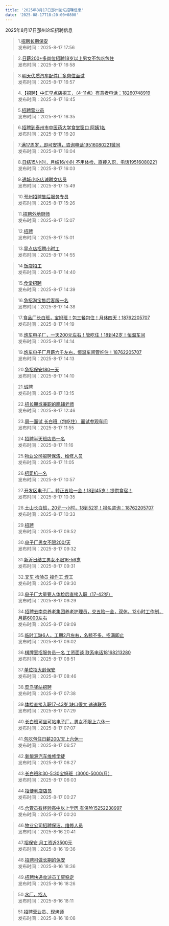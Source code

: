 ```yaml
---
title: '2025年8月17日邳州论坛招聘信息'
date: '2025-08-17T18:20:00+0800'
---
```

2025年8月17日邳州论坛招聘信息
<!--more-->
>1.[招聘长期保安](https://www.pzzc.net/forum.php?mod=viewthread&tid=10538603)<br>
>发布时间：2025-8-17 17:56

>2.[日薪200+多岗位招聘18岁以上男女不包吃包住](https://www.pzzc.net/forum.php?mod=viewthread&tid=10538593)<br>
>发布时间：2025-8-17 16:58

>3.[明天优质汽车配件厂多岗位面试](https://www.pzzc.net/forum.php?mod=viewthread&tid=10538592)<br>
>发布时间：2025-8-17 16:57

>4.[【招聘】中汇早点店招工，（4-11点）有意者电话：18260748919](https://www.pzzc.net/forum.php?mod=viewthread&tid=10538591)<br>
>发布时间：2025-8-17 16:45

>5.[招聘营业员](https://www.pzzc.net/forum.php?mod=viewthread&tid=10538590)<br>
>发布时间：2025-8-17 16:35

>6.[招聘到泰州市中医药大学食堂窗口
阿姨1名](https://www.pzzc.net/forum.php?mod=viewthread&tid=10538584)<br>
>发布时间：2025-8-17 16:20

>7.[满17周岁，即可安排，咨询电话19516080221微同](https://www.pzzc.net/forum.php?mod=viewthread&tid=10538583)<br>
>发布时间：2025-8-17 16:04

>8.[日结15/小时，月结16/小时
不用体检，直接入职，电话19516080221](https://www.pzzc.net/forum.php?mod=viewthread&tid=10538581)<br>
>发布时间：2025-8-17 16:03

>9.[通城小吃店诚聘女店员](https://www.pzzc.net/forum.php?mod=viewthread&tid=10538578)<br>
>发布时间：2025-8-17 15:49

>10.[邳州招聘售后服务专员](https://www.pzzc.net/forum.php?mod=viewthread&tid=10538574)<br>
>发布时间：2025-8-17 15:26

>11.[招聘外地厨师](https://www.pzzc.net/forum.php?mod=viewthread&tid=10538569)<br>
>发布时间：2025-8-17 15:07

>12.[招聘](https://www.pzzc.net/forum.php?mod=viewthread&tid=10538567)<br>
>发布时间：2025-8-17 15:01

>13.[早点店招聘小时工](https://www.pzzc.net/forum.php?mod=viewthread&tid=10538565)<br>
>发布时间：2025-8-17 14:55

>14.[饭店招工](https://www.pzzc.net/forum.php?mod=viewthread&tid=10538561)<br>
>发布时间：2025-8-17 14:40

>15.[食堂招聘](https://www.pzzc.net/forum.php?mod=viewthread&tid=10538559)<br>
>发布时间：2025-8-17 14:39

>16.[急招淘宝售后客服一名](https://www.pzzc.net/forum.php?mod=viewthread&tid=10538558)<br>
>发布时间：2025-8-17 14:38

>17.[食品厂长白班，宝妈班！包三餐包住！月休四天！18762205707](https://www.pzzc.net/forum.php?mod=viewthread&tid=10538555)<br>
>发布时间：2025-8-17 14:19

>18.[炮车电子厂，一天200元左右！管吃住！18到42岁！恒温车间](https://www.pzzc.net/forum.php?mod=viewthread&tid=10538554)<br>
>发布时间：2025-8-17 14:14

>19.[炮车电子厂月薪六千左右，恒温车间管吃住！18762205707](https://www.pzzc.net/forum.php?mod=viewthread&tid=10538553)<br>
>发布时间：2025-8-17 14:13

>20.[急招保安180一天](https://www.pzzc.net/forum.php?mod=viewthread&tid=10538552)<br>
>发布时间：2025-8-17 14:10

>21.[诚聘](https://www.pzzc.net/forum.php?mod=viewthread&tid=10538542)<br>
>发布时间：2025-8-17 13:15

>22.[招长期或兼职的晚辅老师](https://www.pzzc.net/forum.php?mod=viewthread&tid=10538537)<br>
>发布时间：2025-8-17 12:46

>23.[周一面试  长白班（包吃住）
面试参观车间](https://www.pzzc.net/forum.php?mod=viewthread&tid=10538526)<br>
>发布时间：2025-8-17 11:55

>24.[招聘半天班店员一名](https://www.pzzc.net/forum.php?mod=viewthread&tid=10538519)<br>
>发布时间：2025-8-17 11:16

>25.[物业公司招聘保洁、维修人员](https://www.pzzc.net/forum.php?mod=viewthread&tid=10538516)<br>
>发布时间：2025-8-17 11:05

>26.[招司机一名](https://www.pzzc.net/forum.php?mod=viewthread&tid=10538512)<br>
>发布时间：2025-8-17 10:57

>27.[开发区电子厂，转正五险一金！18到45岁！提供食宿！](https://www.pzzc.net/forum.php?mod=viewthread&tid=10538506)<br>
>发布时间：2025-8-17 10:35

>28.[土山长白班，20元一小时，18到52岁！报名咨询：18762205707](https://www.pzzc.net/forum.php?mod=viewthread&tid=10538504)<br>
>发布时间：2025-8-17 10:33

>29.[招聘](https://www.pzzc.net/forum.php?mod=viewthread&tid=10538495)<br>
>发布时间：2025-8-17 09:52

>30.[电子厂男女不限200/天](https://www.pzzc.net/forum.php?mod=viewthread&tid=10538488)<br>
>发布时间：2025-8-17 09:32

>31.[新沂日结工男女不限16-56岁](https://www.pzzc.net/forum.php?mod=viewthread&tid=10538487)<br>
>发布时间：2025-8-17 09:31

>32.[叉车 检验员 操作工 焊工](https://www.pzzc.net/forum.php?mod=viewthread&tid=10538484)<br>
>发布时间：2025-8-17 09:30

>33.[电子厂大量要人体检后直接入职（17-42岁）](https://www.pzzc.net/forum.php?mod=viewthread&tid=10538482)<br>
>发布时间：2025-8-17 09:29

>34.[招聘去南京养老集团养老护理员，交五险一金，双休，12小时工作制，月薪6000左右](https://www.pzzc.net/forum.php?mod=viewthread&tid=10538475)<br>
>发布时间：2025-8-17 09:09

>35.[临时工缺6人，工期2月左右，名额不多，招满即止](https://www.pzzc.net/forum.php?mod=viewthread&tid=10538473)<br>
>发布时间：2025-8-17 09:02

>36.[棋牌室招服务员一名
工资面谈
联系电话18168213280](https://www.pzzc.net/forum.php?mod=viewthread&tid=10538472)<br>
>发布时间：2025-8-17 08:51

>37.[单位招大龄保安](https://www.pzzc.net/forum.php?mod=viewthread&tid=10538471)<br>
>发布时间：2025-8-17 08:46

>38.[菜鸟驿站招聘](https://www.pzzc.net/forum.php?mod=viewthread&tid=10538459)<br>
>发布时间：2025-8-17 07:38

>39.[体检直接入职17-43岁 缺口很大 速速联系](https://www.pzzc.net/forum.php?mod=viewthread&tid=10538456)<br>
>发布时间：2025-8-17 07:29

>40.[长白班可坐可站电子厂，男女不限上六休一](https://www.pzzc.net/forum.php?mod=viewthread&tid=10538454)<br>
>发布时间：2025-8-17 07:07

>41.[包吃包住日薪200/天上六休一](https://www.pzzc.net/forum.php?mod=viewthread&tid=10538453)<br>
>发布时间：2025-8-17 06:57

>42.[新能源汽车维修学徒](https://www.pzzc.net/forum.php?mod=viewthread&tid=10538451)<br>
>发布时间：2025-8-17 06:27

>43.[长白班8:30-5:30宝妈班（3000-5000/月）](https://www.pzzc.net/forum.php?mod=viewthread&tid=10538449)<br>
>发布时间：2025-8-17 06:03

>44.[招便利店店员](https://www.pzzc.net/forum.php?mod=viewthread&tid=10538445)<br>
>发布时间：2025-8-17 00:27

>45.[仓管员有经验高中以上学历 有保险15252238997](https://www.pzzc.net/forum.php?mod=viewthread&tid=10538439)<br>
>发布时间：2025-8-17 00:20

>46.[物业公司招聘保洁、维修人员](https://www.pzzc.net/forum.php?mod=viewthread&tid=10538419)<br>
>发布时间：2025-8-16 20:41

>47.[招保安   月工资近3500元](https://www.pzzc.net/forum.php?mod=viewthread&tid=10538408)<br>
>发布时间：2025-8-16 19:36

>48.[招聘可做长期的保安](https://www.pzzc.net/forum.php?mod=viewthread&tid=10538397)<br>
>发布时间：2025-8-16 18:36

>49.[招聘快递收派员工资稳定](https://www.pzzc.net/forum.php?mod=viewthread&tid=10538393)<br>
>发布时间：2025-8-16 18:26

>50.[水厂，招人](https://www.pzzc.net/forum.php?mod=viewthread&tid=10538391)<br>
>发布时间：2025-8-16 18:11

>51.[招聘营业员、现烤师](https://www.pzzc.net/forum.php?mod=viewthread&tid=10538390)<br>
>发布时间：2025-8-16 18:08

